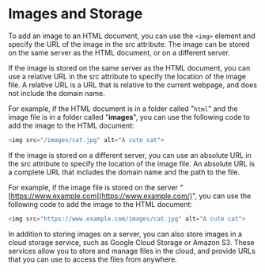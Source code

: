 # Images and Storage

To add an image to an HTML document, you can use the `<img>` element and specify the URL of the image in the src attribute. The image can be stored on the same server as the HTML document, or on a different server.

If the image is stored on the same server as the HTML document, you can use a relative URL in the src attribute to specify the location of the image file. A relative URL is a URL that is relative to the current webpage, and does not include the domain name.

For example, if the HTML document is in a folder called "`html`" and the image file is in a folder called "**images**", you can use the following code to add the image to the HTML document:

```javascript
<img src="/images/cat.jpg" alt="A cute cat"> 
```

If the image is stored on a different server, you can use an absolute URL in the src attribute to specify the location of the image file. An absolute URL is a complete URL that includes the domain name and the path to the file.

For example, if the image file is stored on the server "[https://www.example.com](https://www.example.com/)", you can use the following code to add the image to the HTML document:

```javascript
<img src="https://www.example.com/images/cat.jpg" alt="A cute cat">
```

In addition to storing images on a server, you can also store images in a cloud storage service, such as Google Cloud Storage or Amazon S3. These services allow you to store and manage files in the cloud, and provide URLs that you can use to access the files from anywhere.
